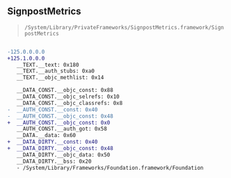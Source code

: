 ## SignpostMetrics

> `/System/Library/PrivateFrameworks/SignpostMetrics.framework/SignpostMetrics`

```diff

-125.0.0.0.0
+125.1.0.0.0
   __TEXT.__text: 0x180
   __TEXT.__auth_stubs: 0xa0
   __TEXT.__objc_methlist: 0x14

   __DATA_CONST.__objc_const: 0x88
   __DATA_CONST.__objc_selrefs: 0x10
   __DATA_CONST.__objc_classrefs: 0x8
-  __AUTH_CONST.__const: 0x40
-  __AUTH_CONST.__objc_const: 0x48
+  __AUTH_CONST.__objc_const: 0x0
   __AUTH_CONST.__auth_got: 0x58
   __DATA.__data: 0x60
+  __DATA_DIRTY.__const: 0x40
+  __DATA_DIRTY.__objc_const: 0x48
   __DATA_DIRTY.__objc_data: 0x50
   __DATA_DIRTY.__bss: 0x20
   - /System/Library/Frameworks/Foundation.framework/Foundation

```
